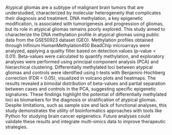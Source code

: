 Atypical gliomas are a subtype of malignant brain tumors that are understudied, characterized by molecular heterogeneity that complicates their diagnosis and treatment. DNA methylation, a key epigenetic modification, is associated with tumorigenesis and progression of gliomas, but its role in atypical gliomas remains poorly explored. This study aimed to characterize the DNA methylation profile in atypical gliomas using public data from the GSE50923 dataset (GEO). Methylation profiles obtained through Infinium HumanMethylation450 BeadChip microarrays were analyzed, applying a quality filter based on detection values (p-value < 0.01). Beta-values were calculated to quantify methylation, and exploratory analyses were performed using principal component analysis (PCA) and hierarchical clustering. Differentially methylated loci between atypical gliomas and controls were identified using t-tests with Benjamini-Hochberg correction (FDR < 0.05), visualized in volcano plots and heatmaps. The results revealed a bimodal distribution of beta-values and partial separation between cases and controls in the PCA, suggesting specific epigenetic signatures. These findings highlight the potential of differentially methylated loci as biomarkers for the diagnosis or stratification of atypical gliomas. Despite limitations, such as sample size and lack of functional analyses, this study demonstrates the utility of bioinformatics approaches with tools like Python for studying brain cancer epigenetics. Future analyses could validate these results and integrate multi-omics data to improve therapeutic strategies.
